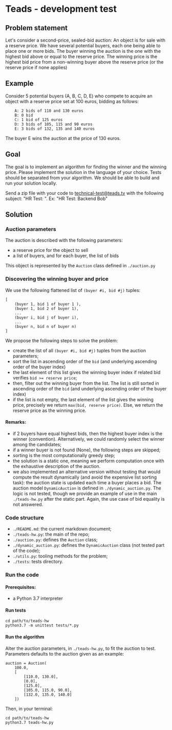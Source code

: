 # Teads - development test

## Problem statement

Let's consider a second-price, sealed-bid auction:
An object is for sale with a reserve price.
We have several potential buyers, each one being able to place one or more bids.
The buyer winning the auction is the one with the highest bid above or equal to the reserve price.
The winning price is the highest bid price from a non-winning buyer above the reserve price (or the reserve price if none applies)

## Example
Consider 5 potential buyers (A, B, C, D, E) who compete to acquire an object with a reserve price set at 100 euros, bidding as follows:

```
    A: 2 bids of 110 and 130 euros
    B: 0 bid
    C: 1 bid of 125 euros
    D: 3 bids of 105, 115 and 90 euros
    E: 3 bids of 132, 135 and 140 euros
```

The buyer E wins the auction at the price of 130 euros.

## Goal
The goal is to implement an algorithm for finding the winner and the winning price. Please implement the solution in the language of your choice. Tests should be separated from your algorithm. We should be able to build and run your solution locally.

Send a zip file with your code to technical-test@teads.tv with the following subject: "HR Test: <position> <firstname>".
Ex: "HR Test: Backend Bob"

## Solution

### Auction parameters

The auction is described with the following parameters:

- a reserve price for the object to sell
- a list of buyers, and for each buyer, the list of bids

This object is represented by the `Auction` class defined in `./auction.py`

### Discovering the winning buyer and price

We use the following flattened list of `(buyer #i, bid #j)` tuples:

	[
	    (buyer 1, bid 1 of buyer 1 ),
	    (buyer 1, bid 2 of buyer 1),
	    ...
	    (buyer i, bid j of buyer i),
	    ...
	    (buyer n, bid n of buyer n)
	]

We propose the following steps to solve the problem:

- create the list of all `(buyer #i, bid #j)` tuples from the auction parameters;
- sort the list in ascending order of the `bid` (and underlying ascending order of the buyer index)
- the last element of this list gives the winning buyer index if related bid verifies `bid >= reserve price`;
- then, filter out the winning buyer from the list. The list is still sorted in ascending order of the `bid` (and underlying ascending order of the buyer index)
- if the list is not empty, the last element of the list gives the winning price, precisely we return `max(bid, reserve price)`. Else, we return the reserve price as the winning price.

#### Remarks:

- if 2 buyers have equal highest bids, then the highest buyer index is the winner (convention). Alternatively, we could randomly select the winner among the candidates;
- if a winner buyer is not found (None), the following steps are skipped;
- sorting is the most computationally greedy step;
- the solution is a static one, meaning we perform computation once with the exhaustive description of the auction.
- we also implemented an alternative version without testing that would compute the result dynamically (and avoid the expensive list sorting task): the auction state is updated each time a buyer places a bid.
The auction model `DynamicAuction` is defined in `./dynamic_auction.py`. The logic is not tested, though we provide an example of use in the  main `./teads-hw.py` after the static part.
Again, the use case of bid equality is not answered.


### Code structure

- `./README.md`: the current markdown document;
- `./teads-hw.py`: the main of the repo;
- `./auction.py`: defines the `Auction` class;
- `./dynamic_auction.py`: defines the `DynamicAuction` class (not tested part of the code);
- `./utils.py`: tooling methods for the problem;
- `./tests`: tests directory.

### Run the code

#### Prerequisites:

 - a Python 3.7 interpreter

#### Run tests

```
cd path/to/teads-hw
python3.7 -m unittest tests/*.py
```

#### Run the algorithm

Alter the auction parameters, in `./teads-hw.py`, to fit the auction to test.
Parameters defaults to the auction given as an example:

```
auction = Auction(
    100.0,
    [
        [110.0, 130.0],
        [0.0],
        [125.0],
        [105.0, 115.0, 90.0],
        [132.0, 135.0, 140.0]
    ])
```

Then, in your terminal:

```
cd path/to/teads-hw
python3.7 teads-hw.py
```


